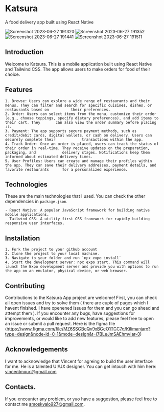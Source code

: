 # Katsura
A food delivery app built using React Native

![Screenshot 2023-06-27 191320](https://github.com/amoskyalo/Katsura/assets/91586973/a456c7e4-3693-4cd9-872f-a42b57e0091a)
![Screenshot 2023-06-27 191352](https://github.com/amoskyalo/Katsura/assets/91586973/78a96d07-8273-4344-a65c-7b9f96a5175c)
![Screenshot 2023-06-27 191441](https://github.com/amoskyalo/Katsura/assets/91586973/cd4aa186-ed7a-4c67-9805-d04db335872e)
![Screenshot 2023-06-27 191511](https://github.com/amoskyalo/Katsura/assets/91586973/51b65869-78b3-4887-a3ea-30ef68e38317)

## Introduction

Welcome to Katsura. This is a mobile application built using React Native and Tailwind CSS. The app allows users to make orders for food of their choice.


## Features

    1. Browse: Users can explore a wide range of restaurants and their menus. They can filter and search for specific cuisines, dishes, or restaurants based on          their preferences.
    2. Order: Users can select items from the menu, customize their order (e.g., choose toppings, specify dietary preferences), and add items to their cart. They       can also view the order summary before placing it.
    3. Payment: The app supports secure payment methods, such as credit/debit cards, digital wallets, or cash on delivery. Users can securely complete their            transactions within the app.
    4. Track Order: Once an order is placed, users can track the status of their order in real-time. They receive updates on the preparation, packaging, and            delivery stages. Notifications keep them informed about estimated delivery times.
    5. User Profiles: Users can create and manage their profiles within the app. They can save their delivery addresses, payment details, and favorite restaurants      for a personalized experience.

## Technologies
These are the main technologies that I used. You can check the other dependencies in `package.json`.

    - React Native: A popular JavaScript framework for building native mobile applications.
    - Tailwind CSS: A utility-first CSS framework for rapidly building responsive user interfaces.


## Installation
    1. Fork the project to your github account
    2. Clone the project to your local machine.
    3. Navigate to your folder and run `npx expo install` 
    4. Start the development server: npx expo start. This command will launch the Expo development server and provide you with options to run the app on an emulator, physical device, or web browser.

## Contributing
Contributions to the Katsura App project are welcome! First, you can check all open issues and try to solve them ( there are cuple of pages which I havent finished. I have openened issues for them and you can go ahead and attempt them ). If you encounter any bugs, have suggestions for improvements, or would like to add new features, please feel free to open an issue or submit a pull request. Here is the figma file (https://www.figma.com/file/MZ6SSGBeQv9xBGeO1TGC7q/Kilimanjaro?type=design&node-id=0-1&mode=design&t=i7BLeJmSAEhmvIar-0)

## Acknowledgements
I want to acknowledge that Vincent for agreing to build the user interface for me. He is a talented UI/UX designer. You can get intouch with him here: vincentmouri@gmail.com

## Contacts.
If you encounter any problem, or yuo have a suggestion, please feel free to contact me amoskyalo927@gmail.com.
